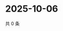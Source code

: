 # 2025-10-06

共 0 条

<!-- BEGIN ZHIHUQUESTIONS -->
<!-- 最后更新时间 Mon Oct 06 2025 00:11:39 GMT+0800 (China Standard Time) -->

<!-- END ZHIHUQUESTIONS -->
